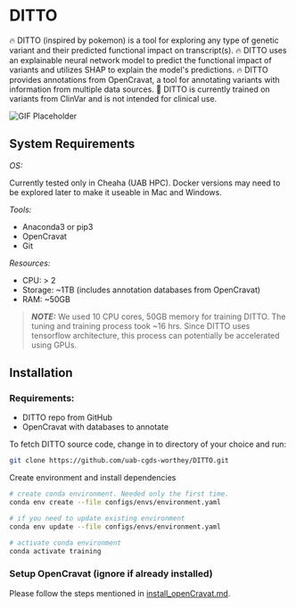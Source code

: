# DITTO

:fire: DITTO (inspired by pokemon) is a tool for exploring any type of genetic variant and their predicted functional impact on transcript(s).
:fire: DITTO uses an explainable neural network model to predict the functional impact of variants and utilizes SHAP to explain the model's predictions.
:fire: DITTO provides annotations from OpenCravat, a tool for annotating variants with information from multiple data sources.
:tada: DITTO is currently trained on variants from ClinVar and is not intended for clinical use.

![GIF Placeholder](https://media.giphy.com/media/pMFmBkBTsDMOY/giphy.gif)

## System Requirements

*OS:*

 Currently tested only in Cheaha (UAB HPC). Docker versions may need to be explored later to make it useable in Mac and Windows.

*Tools:*

- Anaconda3 or pip3
- OpenCravat
- Git

*Resources:*

- CPU: > 2
- Storage: ~1TB (includes annotation databases from OpenCravat)
- RAM: ~50GB

> **_NOTE:_** We used 10 CPU cores, 50GB memory for training DITTO. The tuning and training process took ~16 hrs. Since
> DITTO uses tensorflow architecture, this process can potentially be accelerated using GPUs.


## Installation

### Requirements:

- DITTO repo from GitHub
- OpenCravat with databases to annotate


To fetch DITTO source code, change in to directory of your choice and run:

```sh
git clone https://github.com/uab-cgds-worthey/DITTO.git
```

Create environment and install dependencies

```sh
# create conda environment. Needed only the first time.
conda env create --file configs/envs/environment.yaml

# if you need to update existing environment
conda env update --file configs/envs/environment.yaml

# activate conda environment
conda activate training
```

### Setup OpenCravat (ignore if already installed)

Please follow the steps mentioned in [install_openCravat.md](docs/install_openCravat.md).


